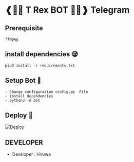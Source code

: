 #  ❰🍁🔱  T Rex BOT  🔱🍁❱ Telegram
## Prerequisite
    ffmpeg
  
    
## install dependencies 😪
    pip3 install -r requirements.txt


## Setup Bot 🤭
    - Change configuration config.py  File
    - install dependencies
    - python3 -m bot
    
## Deploy 🥺

[![Deploy](https://www.herokucdn.com/deploy/button.svg)](https://heroku.com/deploy?template=https://github.com/megabottaa/YOUTUBE-DOWNLOADER-TELEGRAM-BOT)

## DEVELOPER

- Developer : Hiruwa
